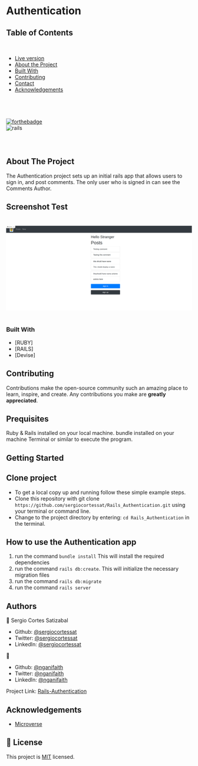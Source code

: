 # Authentication

## Table of Contents
  <br />

* [Live version](https://apple-custard-88947.herokuapp.com/)
* [About the Project](#about-the-project)
* [Built With](#built-with)
* [Contributing](#contributing)
* [Contact](#authors)
* [Acknowledgements](#acknowledgements) 

#
<br />

[![forthebadge](https://forthebadge.com/images/badges/made-with-ruby.svg)](https://forthebadge.com) </br>
![rails](https://img.shields.io/badge/Ruby_on_Rails-CC0000?style=for-the-badge&logo=ruby-on-rails&logoColor=white)

<br />

#


<!-- ABOUT THE PROJECT   -->
## About The Project

The Authentication project sets up an initial rails app that allows users to sign in, and post comments. The only user who is signed in can see the Comments Author.

## Screenshot Test
#
<p align="center">
  <img height="auto" src="Screenshot.png">
</p>

#

### Built With

* [RUBY]
* [RAILS]
* [Devise]

## Contributing

Contributions make the open-source community such an amazing place to learn, inspire, and create. Any contributions you make are **greatly appreciated**.

## Prequisites

Ruby & Rails installed on your local machine.
bundle installed on your machine
Terminal or similar to execute the program.


## Getting Started


## Clone project

- To get a local copy up and running follow these simple example steps.
- Clone this repository with git clone ```https://github.com/sergiocortessat/Rails_Authentication.git``` using your terminal or command line.
- Change to the project directory by entering: ```cd Rails_Authentication``` in the terminal.


## How to use the Authentication app
1. run the command ```bundle install```   This will install the required dependencies
2. run the command ```rails db:create```. This will initialize the necessary migration files
3. run the command ```rails db:migrate``` 
4. run the command ```rails server```


## Authors

👤 Sergio Cortes Satizabal

- Github: [@sergiocortessat](https://github.com/sergiocortessat)
- Twitter: [@sergiocortessat](https://twitter.com/sergiocortessat)
- LinkedIn: [@sergiocortessat](www.linkedin.com/in/sergio-cortes-satizabal-3b452194)

👤 

- Github: [@nganifaith](https://github.com/nganifaith)
- Twitter: [@nganifaith](https://twitter.com/Bright_Ngani)
- LinkedIn: [@nganifaith](https://www.linkedin.com/in/ngani-faith/)


Project Link: [Rails-Authentication](https://github.com/sergiocortessat/Rails_Authentication/issues/1)


<!-- ACKNOWLEDGEMENTS -->
## Acknowledgements

* [Microverse](https://www.microverse.org/)

## 📝 License

This project is [MIT](LICENSE) licensed.


